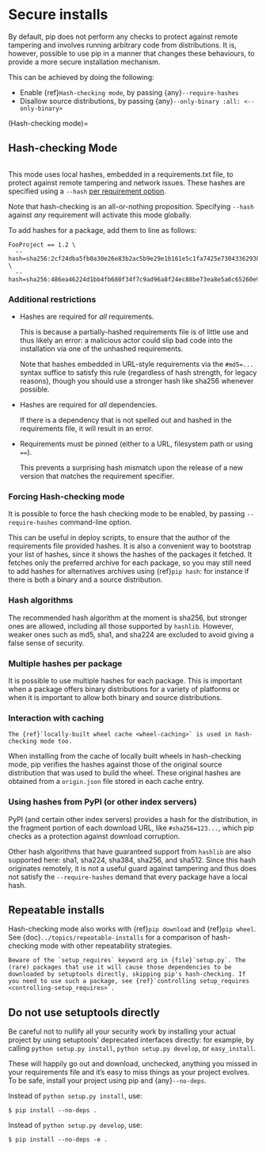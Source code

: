 # Secure installs

By default, pip does not perform any checks to protect against remote tampering and involves running arbitrary code from distributions. It is, however, possible to use pip in a manner that changes these behaviours, to provide a more secure installation mechanism.

This can be achieved by doing the following:

- Enable {ref}`Hash-checking mode`, by passing {any}`--require-hashes`
- Disallow source distributions, by passing {any}`--only-binary :all: <--only-binary>`

(Hash-checking mode)=

## Hash-checking Mode

```{versionadded} 8.0

```

This mode uses local hashes, embedded in a requirements.txt file, to protect against remote tampering and network issues. These hashes are specified using a `--hash` [per requirement option](per-requirement-options).

Note that hash-checking is an all-or-nothing proposition. Specifying `--hash` against _any_ requirement will activate this mode globally.

To add hashes for a package, add them to line as follows:

```
FooProject == 1.2 \
  --hash=sha256:2cf24dba5fb0a30e26e83b2ac5b9e29e1b161e5c1fa7425e73043362938b9824 \
  --hash=sha256:486ea46224d1bb4fb680f34f7c9ad96a8f24ec88be73ea8e5a6c65260e9cb8a7
```

### Additional restrictions

- Hashes are required for _all_ requirements.

  This is because a partially-hashed requirements file is of little use and thus likely an error: a malicious actor could slip bad code into the installation via one of the unhashed requirements.

  Note that hashes embedded in URL-style requirements via the `#md5=...` syntax suffice to satisfy this rule (regardless of hash strength, for legacy reasons), though you should use a stronger hash like sha256 whenever possible.

- Hashes are required for _all_ dependencies.

  If there is a dependency that is not spelled out and hashed in the requirements file, it will result in an error.

- Requirements must be pinned (either to a URL, filesystem path or using `==`).

  This prevents a surprising hash mismatch upon the release of a new version that matches the requirement specifier.

### Forcing Hash-checking mode

It is possible to force the hash checking mode to be enabled, by passing `--require-hashes` command-line option.

This can be useful in deploy scripts, to ensure that the author of the requirements file provided hashes. It is also a convenient way to bootstrap your list of hashes, since it shows the hashes of the packages it fetched. It fetches only the preferred archive for each package, so you may still need to add hashes for alternatives archives using {ref}`pip hash`: for instance if there is both a binary and a source distribution.

### Hash algorithms

The recommended hash algorithm at the moment is sha256, but stronger ones are allowed, including all those supported by `hashlib`. However, weaker ones such as md5, sha1, and sha224 are excluded to avoid giving a false sense of security.

### Multiple hashes per package

It is possible to use multiple hashes for each package. This is important when a package offers binary distributions for a variety of platforms or when it is important to allow both binary and source distributions.

### Interaction with caching

```{versionchanged} 23.1
The {ref}`locally-built wheel cache <wheel-caching>` is used in hash-checking mode too.
```

When installing from the cache of locally built wheels in hash-checking mode, pip verifies
the hashes against those of the original source distribution that was used to build the wheel.
These original hashes are obtained from a `origin.json` file stored in each cache entry.

### Using hashes from PyPI (or other index servers)

PyPI (and certain other index servers) provides a hash for the distribution, in the fragment portion of each download URL, like `#sha256=123...`, which pip checks as a protection against download corruption.

Other hash algorithms that have guaranteed support from `hashlib` are also supported here: sha1, sha224, sha384, sha256, and sha512. Since this hash originates remotely, it is not a useful guard against tampering and thus does not satisfy the `--require-hashes` demand that every package have a local hash.

## Repeatable installs

Hash-checking mode also works with {ref}`pip download` and {ref}`pip wheel`. See {doc}`../topics/repeatable-installs` for a comparison of hash-checking mode with other repeatability strategies.

```{warning}
Beware of the `setup_requires` keyword arg in {file}`setup.py`. The (rare) packages that use it will cause those dependencies to be downloaded by setuptools directly, skipping pip's hash-checking. If you need to use such a package, see {ref}`controlling setup_requires <controlling-setup_requires>`.
```

## Do not use setuptools directly

Be careful not to nullify all your security work by installing your actual project by using setuptools' deprecated interfaces directly: for example, by calling `python setup.py install`, `python setup.py develop`, or `easy_install`.

These will happily go out and download, unchecked, anything you missed in your requirements file and it’s easy to miss things as your project evolves. To be safe, install your project using pip and {any}`--no-deps`.

Instead of `python setup.py install`, use:

```{pip-cli}
$ pip install --no-deps .
```

Instead of `python setup.py develop`, use:

```{pip-cli}
$ pip install --no-deps -e .
```
